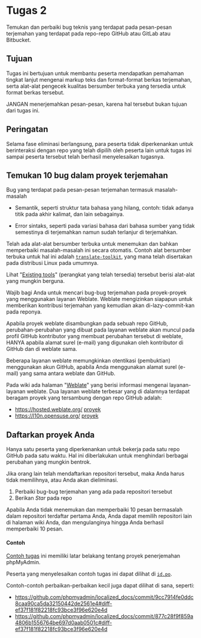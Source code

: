 # Tugas 2

Temukan dan perbaiki bug teknis yang terdapat pada pesan-pesan terjemahan yang terdapat pada repo-repo GitHub atau GitLab atau Bitbucket.

## Tujuan

Tugas ini bertujuan untuk membantu peserta mendapatkan pemahaman tingkat lanjut mengenai markup teks dan format-format berkas terjemahan, serta alat-alat pengecek kualitas bersumber terbuka yang tersedia untuk format berkas tersebut.

JANGAN menerjemahkan pesan-pesan, karena hal tersebut bukan tujuan dari tugas ini.

## Peringatan

Selama fase eliminasi berlangsung, para peserta tidak diperkenankan untuk berinteraksi dengan repo yang telah dipilih oleh peserta lain untuk tugas ini sampai peserta tersebut telah berhasil menyelesaikan tugasnya.

## Temukan 10 bug dalam proyek terjemahan

Bug yang terdapat pada pesan-pesan terjemahan termasuk masalah-masalah

- Semantik, seperti struktur tata bahasa yang hilang, contoh: tidak adanya titik pada akhir kalimat, dan lain sebagainya.

- Error sintaks, seperti pada variasi bahasa dari bahasa sumber yang tidak semestinya di terjemahkan namun sudah terlanjur di terjemahkan.

Telah ada alat-alat bersumber terbuka untuk menemukan dan bahkan memperbaiki masalah-masalah ini secara otomatis.
Contoh alat bersumber terbuka untuk hal ini adalah [`translate-toolkit`](https://en.wikipedia.org/wiki/Translate_Toolkit),
yang mana telah disertakan pada distribusi Linux pada umumnya.

Lihat "[Existing tools](https://github.com/BesutKode/uni-task-1/wiki/Existing-tools)" (perangkat yang telah tersedia)
tersebut berisi alat-alat yang mungkin berguna.

Wajib bagi Anda untuk mencari bug-bug terjemahan pada proyek-proyek yang menggunakan layanan Weblate.
Weblate mengizinkan siapapun untuk memberikan kontribusi terjemahan yang kemudian akan di-lazy-commit-kan pada reponya.

Apabila proyek weblate disambungkan pada sebuah repo GitHub, perubahan-perubahan yang dibuat pada layanan weblate akan
muncul pada profil GitHub kontributor yang membuat perubahan tersebut di weblate, HANYA apabila alamat surel (e-mail)
yang digunakan oleh kontributor di GitHub dan di weblate sama.

Beberapa layanan weblate memungkinkan otentikasi (pembuktian) menggunakan akun GitHub, apabila Anda menggunakan
alamat surel (e-mail) yang sama antara weblate dan GitHub.

Pada wiki ada halaman "[Weblate](https://github.com/BesutKode/uni-task-1/wiki/Weblate)" yang berisi informasi
mengenai layanan-layanan weblate.
Dua layanan weblate terbesar yang di dalamnya terdapat beragam proyek yang tersambung dengan repo GitHub adalah:

- https://hosted.weblate.org/ [proyek](https://hosted.weblate.org/projects/)
- https://l10n.opensuse.org/ [proyek](https://l10n.opensuse.org/projects/)

## Daftarkan proyek Anda

Hanya satu peserta yang diperkenankan untuk bekerja pada satu repo GitHub pada satu waktu.
Hal ini diberlakukan untuk menghindari berbagai perubahan yang mungkin bentrok.

Jika orang lain telah mendaftarkan repositori tersebut, maka Anda harus tidak memilihnya, atau Anda akan dieliminasi.

1. Perbaiki bug-bug terjemahan yang ada pada repositori tersebut
2. Berikan _Star_ pada repo

Apabila Anda tidak menemukan dan memperbaiki 10 pesan bermasalah dalam
repositori terdaftar pertama Anda, Anda dapat memilih repositori lain
di halaman wiki Anda, dan mengulanginya hingga Anda berhasil memperbaiki 10 pesan.

#### Contoh

[Contoh tugas](https://wikimedia-id.github.io/besutkode/university-sample-task-1-en.html)
ini memiliki latar belakang tentang proyek penerjemahan phpMyAdmin.

Peserta yang menyelesaikan contoh tugas ini dapat dilihat di
[`id.po`](https://github.com/phpmyadmin/localized_docs/commits/master/po/id.po).

Contoh-contoh perbaikan-perbaikan kecil juga dapat dilihat di sana, seperti:

- https://github.com/phpmyadmin/localized_docs/commit/9cc7914fe0ddc8caa90ca5da32150442de2561e4#diff-ef37f181f82218fc93bce3f96e620e4d
- https://github.com/phpmyadmin/localized_docs/commit/877c28f9f859a4806b1556764be697d0aab0501c#diff-ef37f181f82218fc93bce3f96e620e4d
